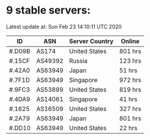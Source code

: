 # 9 stable servers:

Latest update at: Sun Feb 23 14:10:11 UTC 2020

| ID | ASN | Server Country | Online |
| -- | --- | -------------- | ------ |
| #.D09B | AS174 | United States | 801 hrs |
| #.15CF | AS49392 | Russia | 123 hrs |
| #.42A0 | AS63949 | Japan | 51 hrs |
| #.7F1D | AS63949 | Singapore | 972 hrs |
| #.9FC3 | AS53889 | United States | 819 hrs |
| #.4DA9 | AS14061 | Singapore | 41 hrs |
| #.1625 | AS16509 | United States | 327 hrs |
| #.2A79 | AS63949 | Japan | 801 hrs |
| #.DD10 | AS63949 | United States | 22 hrs |

